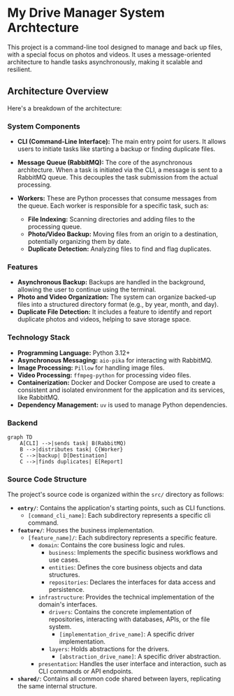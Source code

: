 # My Drive Manager System Archtecture

This project is a command-line tool designed to manage and back up files, with a special focus on photos and videos. It uses a message-oriented architecture to handle tasks asynchronously, making it scalable and resilient.

## Architecture Overview

Here's a breakdown of the architecture:

### System Components

- **CLI (Command-Line Interface):** The main entry point for users. It allows users to initiate tasks like starting a backup or finding duplicate files.
- **Message Queue (RabbitMQ):** The core of the asynchronous architecture. When a task is initiated via the CLI, a message is sent to a RabbitMQ queue. This decouples the task submission from the actual processing.
- **Workers:** These are Python processes that consume messages from the queue. Each worker is responsible for a specific task, such as:

  - **File Indexing:** Scanning directories and adding files to the processing queue.
  - **Photo/Video Backup:** Moving files from an origin to a destination, potentially organizing them by date.
  - **Duplicate Detection:** Analyzing files to find and flag duplicates.

### Features

- **Asynchronous Backup:** Backups are handled in the background, allowing the user to continue using the terminal.
- **Photo and Video Organization:** The system can organize backed-up files into a structured directory format (e.g., by year, month, and day).
- **Duplicate File Detection:** It includes a feature to identify and report duplicate photos and videos, helping to save storage space.

### Technology Stack

- **Programming Language:** Python 3.12+
- **Asynchronous Messaging:** `aio-pika` for interacting with RabbitMQ.
- **Image Processing:** `Pillow` for handling image files.
- **Video Processing:** `ffmpeg-python` for processing video files.
- **Containerization:** Docker and Docker Compose are used to create a consistent and isolated environment for the application and its services, like RabbitMQ.
- **Dependency Management:** `uv` is used to manage Python dependencies.

### Backend

```mermaid
graph TD
    A[CLI] -->|sends task| B(RabbitMQ)
    B -->|distributes task| C{Worker}
    C -->|backup| D[Destination]
    C -->|finds duplicates| E[Report]
```

### Source Code Structure

The project's source code is organized within the `src/` directory as follows:

- **`entry/`**: Contains the application's starting points, such as CLI functions.
  - `[command_cli_name]`: Each subdirectory represents a specific cli command.
- **`feature/`**: Houses the business implementation.
  - `[feature_name]/`: Each subdirectory represents a specific feature.
    - `domain`: Contains the core business logic and rules.
        - `business`: Implements the specific business workflows and use cases.
        - `entities`: Defines the core business objects and data structures.
        - `repositories`: Declares the interfaces for data access and persistence.
    - `infrastructure`: Provides the technical implementation of the domain's interfaces.
        - `drivers`: Contains the concrete implementation of repositories, interacting with databases, APIs, or the file system.
            - `[implementation_drive_name]`: A specific driver implementation.
        - `layers`: Holds abstractions for the drivers.
            - `[abstraction_drive_name]`: A specific driver abstraction.
    - `presentation`: Handles the user interface and interaction, such as CLI commands or API endpoints.
- **`shared/`**: Contains all common code shared between layers, replicating the same internal structure.